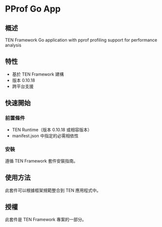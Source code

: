 # PProf Go App

## 概述

TEN Framework Go application with pprof profiling support for performance analysis

## 特性

- 基於 TEN Framework 建構
- 版本 0.10.18
- 跨平台支援

## 快速開始

### 前置條件

- TEN Runtime（版本 0.10.18 或相容版本）
- manifest.json 中指定的必需相依性

### 安裝

遵循 TEN Framework 套件安裝指南。

## 使用方法

此套件可以根據框架規範整合到 TEN 應用程式中。

## 授權

此套件是 TEN Framework 專案的一部分。
